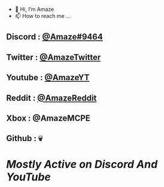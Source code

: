 - 👋 Hi, I’m Amaze
- 📫 How to reach me ...

## Discord : [@Amaze#9464](https://discordapp.com/users/900793535828197446)

## Twitter : [@AmazeTwitter](https://twitter.com/AmazeTweeter?t=o68dd4H3AOVwlAQAmWSpQw&s=09)

## Youtube : [@AmazeYT](https://youtube.com/channel/UC2BVAgUxWKpOSMRnjVUEdLQ)

## Reddit : [@AmazeReddit](https://www.reddit.com/u/AmazeReddit?utm_medium=android_app&utm_source=share)

## Xbox : @AmazeMCPE 

## Github : 💀 


# ***Mostly Active on Discord And YouTube***

